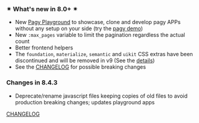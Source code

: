### ✴ What's new in 8.0+ ✴

- New [Pagy Playground](https://ddnexus.github.io/pagy/playground/) to showcase, clone and develop pagy APPs without any setup on
  your side (try the [pagy demo](https://ddnexus.github.io/pagy/playground.md#3-demo-app))
- New `:max_pages` variable to limit the pagination regardless the actual count
- Better frontend helpers
- The `foundation`, `materialize`, `semantic` and `uikit` CSS extras have been discontinued and will be removed in v9 (See
  the [details](https://github.com/ddnexus/pagy/discussions/672#discussioncomment-9212328))
- See the [CHANGELOG](https://ddnexus.github.io/pagy/changelog) for possible breaking changes

### Changes in 8.4.3

<!-- changes start -->
- Deprecate/rename javascript files keeping copies of old files to avoid production breaking changes; updates playground apps
<!-- changes end -->

[CHANGELOG](https://ddnexus.github.io/pagy/changelog)
